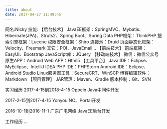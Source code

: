 ```yaml
---
title: about
date: 2017-04-27 11:49:45
---
```


网名:Nicky
技能:
【后台技术】
JavaEE框架：SpringMVC、Mybatis、Hibernate(JPA)、Struts2、Spring Boot、Spring Data
PHP框架：ThinkPHP
搜索引擎框架：Lucene
权限安全框架：Shiro
连接池：Druid
页面静态化框架：Velocity、Freemark
其它：POI、JavaEmail...
【前端技术】
前端框架：EasyUI、Bootstrap
JavaScript库：JQuery
【移动端技术】
微信：微信公众号
原生APP：Android
Web APP：Html5
【工具平台】
Java IDE：Eclipse、MyEclipse、IntelliJ IDEA
PHP IDE：PHPStorm
Android IDE：Eclipse、Android Studio
Linux服务器工具：SecureCRT、WinSCP
博客编辑软件：Markdown
【项目管理】
JAR管理：Maven、Gradle
版本控制：Git、SVN


实习经历
2017-4-15到2018-4-15
Oppein
Java中间件开发

2017-2-15到2017-4-15
Yonyou
NC、Portal开发

2016-10-1到2016-11-1
广东广电网络
JavaEE后台开发

工作经历
...

